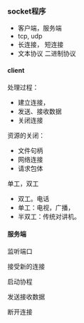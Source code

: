 

### socket程序



* 客户端，服务端
* tcp, udp
* 长连接， 短连接
* 文本协议 二进制协议



#### client

处理过程：

* 建立连接，
* 发送、接收数据
* 关闭连接



资源的关闭：

* 文件句柄
* 网络连接
* 请求包体



单工，双工

* 双工。电话
* 单工：电视，广播，
* 半双工：传统对讲机。



#### 服务端

监听端口

接受新的连接

启动协程

发送接收数据

断开连接
